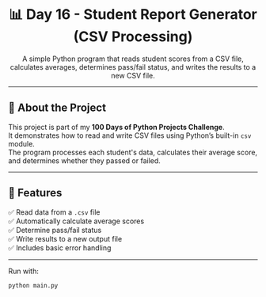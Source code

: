 <h1 align="center">📊 Day 16 - Student Report Generator (CSV Processing)</h1>

<p align="center">
  A simple Python program that reads student scores from a CSV file, calculates averages, determines pass/fail status, and writes the results to a new CSV file.
</p>

---

## 📖 About the Project
This project is part of my **100 Days of Python Projects Challenge**.  
It demonstrates how to read and write CSV files using Python’s built-in `csv` module.  
The program processes each student's data, calculates their average score, and determines whether they passed or failed.

---

## 🚀 Features
✅ Read data from a `.csv` file  
✅ Automatically calculate average scores  
✅ Determine pass/fail status  
✅ Write results to a new output file  
✅ Includes basic error handling  

---

Run with:
   ```bash
   python main.py
